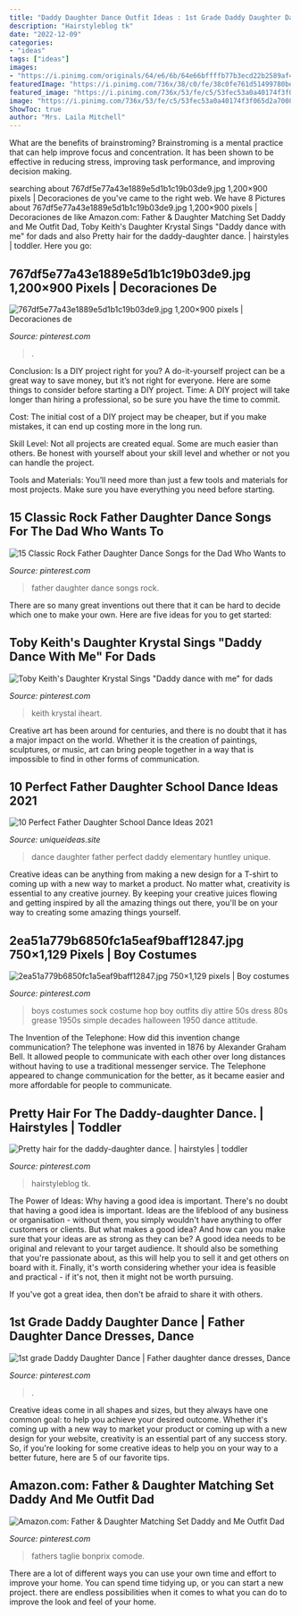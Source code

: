 ```yaml
---
title: "Daddy Daughter Dance Outfit Ideas : 1st Grade Daddy Daughter Dance"
description: "Hairstyleblog tk"
date: "2022-12-09"
categories:
- "ideas"
tags: ["ideas"]
images:
- "https://i.pinimg.com/originals/64/e6/6b/64e66bffffb77b3ecd22b2589af424b7.jpg"
featuredImage: "https://i.pinimg.com/736x/38/c0/fe/38c0fe761d51499780be4418357f8aca.jpg"
featured_image: "https://i.pinimg.com/736x/53/fe/c5/53fec53a0a40174f3f065d2a70088c8a.jpg"
image: "https://i.pinimg.com/736x/53/fe/c5/53fec53a0a40174f3f065d2a70088c8a.jpg"
ShowToc: true
author: "Mrs. Laila Mitchell"
---
```



What are the benefits of brainstroming?
Brainstroming is a mental practice that can help improve focus and concentration. It has been shown to be effective in reducing stress, improving task performance, and improving decision making.

	

		
searching about 767df5e77a43e1889e5d1b1c19b03de9.jpg 1,200×900 pixels | Decoraciones de you've came to the right web. We have 8 Pictures about 767df5e77a43e1889e5d1b1c19b03de9.jpg 1,200×900 pixels | Decoraciones de like Amazon.com: Father &amp; Daughter Matching Set Daddy and Me Outfit Dad, Toby Keith&#039;s Daughter Krystal Sings &quot;Daddy dance with me&quot; for dads and also Pretty hair for the daddy-daughter dance. | hairstyles | toddler. Here you go:
		
    
## 767df5e77a43e1889e5d1b1c19b03de9.jpg 1,200×900 Pixels | Decoraciones De

<img loading=lazy src="https://i.pinimg.com/originals/4d/e9/bf/4de9bfd6d5f637861dfa744a4b527b62.jpg" onerror="this.onerror=null;this.src='https://tse1.mm.bing.net/th?id=OIP.5vmcHhcqpGxkOKsJ-8QPXQHaFj&amp;pid=15.1';" alt="767df5e77a43e1889e5d1b1c19b03de9.jpg 1,200×900 pixels | Decoraciones de">

_Source: pinterest.com_

>. 

	

Conclusion: Is a DIY project right for you?
A do-it-yourself project can be a great way to save money, but it’s not right for everyone. Here are some things to consider before starting a DIY project.
Time: A DIY project will take longer than hiring a professional, so be sure you have the time to commit.

Cost: The initial cost of a DIY project may be cheaper, but if you make mistakes, it can end up costing more in the long run.

Skill Level: Not all projects are created equal. Some are much easier than others. Be honest with yourself about your skill level and whether or not you can handle the project.

Tools and Materials: You’ll need more than just a few tools and materials for most projects. Make sure you have everything you need before starting.

    
## 15 Classic Rock Father Daughter Dance Songs For The Dad Who Wants To

<img loading=lazy src="https://i.pinimg.com/736x/53/fe/c5/53fec53a0a40174f3f065d2a70088c8a.jpg" onerror="this.onerror=null;this.src='https://tse4.mm.bing.net/th?id=OIP.yNZkMPpL45z8RGE7hByVCgHaPb&amp;pid=15.1';" alt="15 Classic Rock Father Daughter Dance Songs for the Dad Who Wants to">

_Source: pinterest.com_

>father daughter dance songs rock. 

	

There are so many great inventions out there that it can be hard to decide which one to make your own. Here are five ideas for you to get started: 

    
## Toby Keith&#039;s Daughter Krystal Sings &quot;Daddy Dance With Me&quot; For Dads

<img loading=lazy src="https://i.pinimg.com/originals/64/e6/6b/64e66bffffb77b3ecd22b2589af424b7.jpg" onerror="this.onerror=null;this.src='https://tse3.mm.bing.net/th?id=OIP.FdpojVRZM9tWq-LJcLzSOAHaHa&amp;pid=15.1';" alt="Toby Keith&#039;s Daughter Krystal Sings &quot;Daddy dance with me&quot; for dads">

_Source: pinterest.com_

>keith krystal iheart. 

	

Creative art has been around for centuries, and there is no doubt that it has a major impact on the world. Whether it is the creation of paintings, sculptures, or music, art can bring people together in a way that is impossible to find in other forms of communication.

    
## 10 Perfect Father Daughter School Dance Ideas 2021

<img loading=lazy src="https://www.uniqueideas.site/wp-content/uploads/leggee-elementary-hosts-annual-daddy-daughter-dance-the-huntley.jpg" onerror="this.onerror=null;this.src='https://tse3.mm.bing.net/th?id=OIP.xGLvQBmqPrXFcf37CZlAiAHaJ4&amp;pid=15.1';" alt="10 Perfect Father Daughter School Dance Ideas 2021">

_Source: uniqueideas.site_

>dance daughter father perfect daddy elementary huntley unique. 

	

Creative ideas can be anything from making a new design for a T-shirt to coming up with a new way to market a product. No matter what, creativity is essential to any creative journey. By keeping your creative juices flowing and getting inspired by all the amazing things out there, you'll be on your way to creating some amazing things yourself.

    
## 2ea51a779b6850fc1a5eaf9baff12847.jpg 750×1,129 Pixels | Boy Costumes

<img loading=lazy src="https://i.pinimg.com/736x/ea/48/85/ea4885c5a19b186c64a48586f93f365a--boy-costumes-group-costumes.jpg" onerror="this.onerror=null;this.src='https://tse3.mm.bing.net/th?id=OIP.XGtUfRvUUg4V-6hb_CmXwAHaLI&amp;pid=15.1';" alt="2ea51a779b6850fc1a5eaf9baff12847.jpg 750×1,129 pixels | Boy costumes">

_Source: pinterest.com_

>boys costumes sock costume hop boy outfits diy attire 50s dress 80s grease 1950s simple decades halloween 1950 dance attitude. 

	

The Invention of the Telephone: How did this invention change communication?
The telephone was invented in 1876 by Alexander Graham Bell. It allowed people to communicate with each other over long distances without having to use a traditional messenger service. The Telephone appeared to change communication for the better, as it became easier and more affordable for people to communicate.

    
## Pretty Hair For The Daddy-daughter Dance. | Hairstyles | Toddler

<img loading=lazy src="https://i.pinimg.com/originals/39/5c/60/395c6026c56138cb194e37cdb28fc00c.jpg" onerror="this.onerror=null;this.src='https://tse4.mm.bing.net/th?id=OIP.G3gZkp6vxmgG12XG50i05QHaJ4&amp;pid=15.1';" alt="Pretty hair for the daddy-daughter dance. | hairstyles | toddler">

_Source: pinterest.com_

>hairstyleblog tk. 

	

The Power of Ideas: Why having a good idea is important.
There's no doubt that having a good idea is important. Ideas are the lifeblood of any business or organisation - without them, you simply wouldn't have anything to offer customers or clients. But what makes a good idea? And how can you make sure that your ideas are as strong as they can be?
A good idea needs to be original and relevant to your target audience. It should also be something that you're passionate about, as this will help you to sell it and get others on board with it. Finally, it's worth considering whether your idea is feasible and practical - if it's not, then it might not be worth pursuing.

If you've got a great idea, then don't be afraid to share it with others.

    
## 1st Grade Daddy Daughter Dance | Father Daughter Dance Dresses, Dance

<img loading=lazy src="https://i.pinimg.com/1200x/0d/c7/c0/0dc7c08605e46914a20a7d60d8566e85.jpg" onerror="this.onerror=null;this.src='https://tse3.mm.bing.net/th?id=OIP.VjQgtzv-dDtBJ-D1JV50QwHaJ4&amp;pid=15.1';" alt="1st grade Daddy Daughter Dance | Father daughter dance dresses, Dance">

_Source: pinterest.com_

>. 

	

Creative ideas come in all shapes and sizes, but they always have one common goal: to help you achieve your desired outcome. Whether it's coming up with a new way to market your product or coming up with a new design for your website, creativity is an essential part of any success story. So, if you're looking for some creative ideas to help you on your way to a better future, here are 5 of our favorite tips.

    
## Amazon.com: Father &amp; Daughter Matching Set Daddy And Me Outfit Dad

<img loading=lazy src="https://i.pinimg.com/736x/38/c0/fe/38c0fe761d51499780be4418357f8aca.jpg" onerror="this.onerror=null;this.src='https://tse2.mm.bing.net/th?id=OIP.uqlYyJGZG5TqarrEGCHMPQHaIT&amp;pid=15.1';" alt="Amazon.com: Father &amp; Daughter Matching Set Daddy and Me Outfit Dad">

_Source: pinterest.com_

>fathers taglie bonprix comode. 

	

There are a lot of different ways you can use your own time and effort to improve your home. You can spend time tidying up, or you can start a new project. there are endless possibilities when it comes to what you can do to improve the look and feel of your home.


